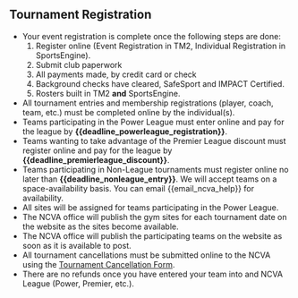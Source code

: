 ## Tournament Registration
- Your event registration is complete once the following steps are done:
  1. Register online (Event Registration in TM2, Individual Registration in SportsEngine).
  2. Submit club paperwork
  3. All payments made, by credit card or check
  4. Background checks have cleared, SafeSport and IMPACT Certified.
  5. Rosters built in TM2 **and** SportsEngine.
- All tournament entries and membership registrations (player, coach, team, etc.) must be completed online by the individual(s).
- Teams participating in the Power League must enter online and pay for the league by **{{deadline_powerleague_registration}}**.
- Teams wanting to take advantage of the Premier League discount must register online and pay for the league by **{{deadline_premierleague_discount}}**.
- Teams participating in Non-League tournaments must register online no later than **{{deadline_nonleague_entry}}**. We will accept teams on a space-availability basis. You can email {{email_ncva_help}} for availability.
- All sites will be assigned for teams participating in the Power League.
- The NCVA office will publish the gym sites for each tournament date on the website as the sites become available.
- The NCVA office will publish the participating teams on the website as soon as it is available to post.
- All tournament cancellations must be submitted online to the NCVA using the [Tournament Cancellation Form]({{url_tournament_cancellation}}).
- There are no refunds once you have entered your team into and NCVA League (Power, Premier, etc.).
